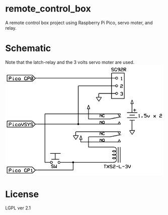 # remote_control_box
A remote control box project using Raspberry Pi Pico, servo moter, and relay.

# Schematic
Note that the latch-relay and the 3 volts servo moter are used.
![Schematic.png](Schematic.png)

# License
LGPL ver 2.1
